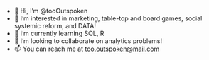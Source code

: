 - 👋 Hi, I’m @tooOutspoken
- 👀 I’m interested in marketing, table-top and board games, social systemic reform, and DATA!
- 🌱 I’m currently learning SQL, R
- 💞️ I’m looking to collaborate on analytics problems!
- 📫 You can reach me at too.outspoken@mail.com

<!---
tooOutspoken/tooOutspoken is a ✨ special ✨ repository because its `README.md` (this file) appears on your GitHub profile.
You can click the Preview link to take a look at your changes.
--->
